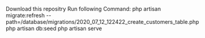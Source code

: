 Download this repositry
Run following Command:
php artisan migrate:refresh --path=/database/migrations/2020_07_12_122422_create_customers_table.php
php artisan db:seed
php artisan serve